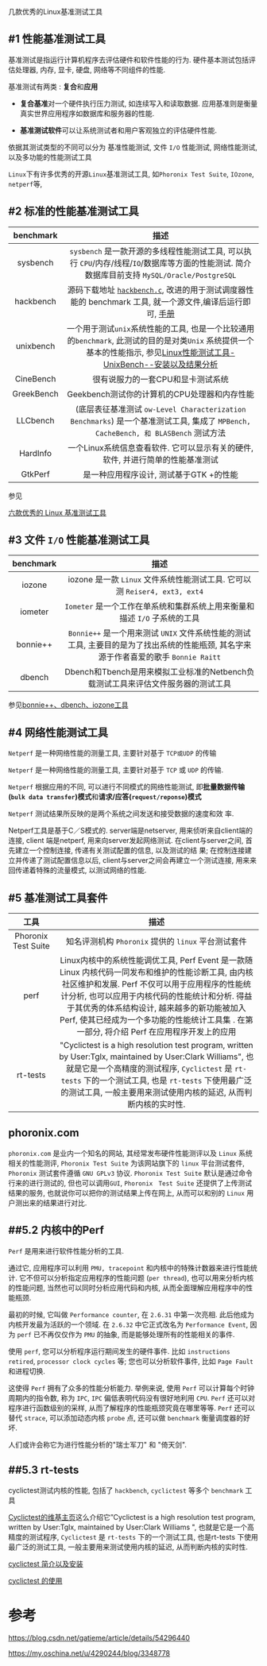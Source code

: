 几款优秀的Linux基准测试工具

#1	性能基准测试工具
-------


基准测试是指运行计算机程序去评估硬件和软件性能的行为. 硬件基本测试包括评估处理器, 内存, 显卡, 硬盘, 网络等不同组件的性能.

基准测试有两类 : **复合**和**应用**

*	**复合基准**对一个硬件执行压力测试, 如连续写入和读取数据. 应用基准则是衡量真实世界应用程序如数据库和服务器的性能.

*	**基准测试软件**可以让系统测试者和用户客观独立的评估硬件性能.


依据其测试类型的不同可以分为 基准性能测试, 文件 `I/O` 性能测试, 网络性能测试, 以及多功能的性能测试工具


`Linux`下有许多优秀的开源`Linux`基准测试工具, 如`Phoronix Test Suite`, `IOzone`, `netperf`等,



#2	标准的性能基准测试工具
-------


| benchmark | 描述 |
|:---------:|:---:|
| sysbench | `sysbench` 是一款开源的多线程性能测试工具, 可以执行 `CPU`/内存/线程/`IO`/数据库等方面的性能测试. 简介数据库目前支持 `MySQL/Oracle/PostgreSQL` |
| hackbench | 源码下载地址 [`hackbench.c`](http://people.redhat.com/mingo/cfs-scheduler/tools/hackbench.c), 改进的用于测试调度器性能的 benchmark 工具, 就一个源文件,编译后运行即可, [手册](http://man.cx/hackbench) |
| unixbench | 一个用于测试`unix`系统性能的工具, 也是一个比较通用的`benchmark`, 此测试的目的是对类`Unix` 系统提供一个基本的性能指示, 参见[Linux性能测试工具-UnixBench--安装以及结果分析](http://blog.csdn.net/gatieme/article/details/50912910) |
| CineBench | 很有说服力的一套CPU和显卡测试系统
| GreekBench | Geekbench测试你的计算机的CPU处理器和内存性能 |
| LLCbench | (底层表征基准测试 `ow-Level Characterization Benchmarks`) 是一个基准测试工具, 集成了 `MPBench, CacheBench, 和 BLASBench` 测试方法 |
| HardInfo | 一个Linux系统信息查看软件. 它可以显示有关的硬件, 软件, 并进行简单的性能基准测试 |
| GtkPerf | 是一种应用程序设计, 测试基于GTK +的性能 |


参见

[六款优秀的 Linux 基准测试工具](http://www.oschina.net/news/28468/6-linux-benchmark-tools)




#3	文件 `I/O` 性能基准测试工具
-------


| benchmark | 描述 |
|:---------:|:---:|
| iozone | iozone 是一款 `Linux` 文件系统性能测试工具. 它可以测 `Reiser4, ext3, ext4` |
| iometer | `Iometer` 是一个工作在单系统和集群系统上用来衡量和描述 `I/O` 子系统的工具 |
| bonnie++ | `Bonnie++` 是一个用来测试 `UNIX` 文件系统性能的测试工具, 主要目的是为了找出系统的性能瓶颈, 其名字来源于作者喜爱的歌手 `Bonnie Raitt` |
| dbench | Dbench和Tbench是用来模拟工业标准的Netbench负载测试工具来评估文件服务器的测试工具 |

参见[bonnie++、dbench、iozone工具](http://blog.csdn.net/adaptiver/article/details/7013150)




#4	网络性能测试工具
-------


`Netperf` 是一种网络性能的测量工具, 主要针对基于 `TCP或UDP` 的传输

`Netperf` 是一种网络性能的测量工具, 主要针对基于 `TCP` 或 `UDP` 的传输.

`Netperf` 根据应用的不同, 可以进行不同模式的网络性能测试, 即**批量数据传输(`bulk data transfer`)模式**和**请求/应答(`request/reponse`)模式**

`Netperf` 测试结果所反映的是两个系统之间发送和接受数据的速度和效 率. 

Netperf工具是基于C／S模式的. server端是netserver, 用来侦听来自client端的连接, client 端是netperf, 用来向server发起网络测试. 在client与server之间, 首先建立一个控制连接, 传递有关测试配置的信息, 以及测试的结 果; 在控制连接建立并传递了测试配置信息以后, client与server之间会再建立一个测试连接, 用来来回传递着特殊的流量模式, 以测试网络的性能. 


#5	基准测试工具套件
-------



| 工具 | 描述 |
|:---:|:----:|
| Phoronix Test Suite | 知名评测机构 `Phoronix` 提供的 `linux` 平台测试套件 |
| perf | Linux内核中的系统性能调优工具, Perf Event 是一款随 Linux 内核代码一同发布和维护的性能诊断工具, 由内核社区维护和发展. Perf 不仅可以用于应用程序的性能统计分析, 也可以应用于内核代码的性能统计和分析. 得益于其优秀的体系结构设计, 越来越多的新功能被加入 Perf, 使其已经成为一个多功能的性能统计工具集 . 在第一部分, 将介绍 Perf 在应用程序开发上的应用 |
| rt-tests | "Cyclictest is a high resolution test program, written by User:Tglx, maintained by User:Clark Williams", 也就是它是一个高精度的测试程序, `Cyclictest` 是 `rt-tests` 下的一个测试工具, 也是 `rt-tests` 下使用最广泛的测试工具, 一般主要用来测试使用内核的延迟, 从而判断内核的实时性. |


## phoronix.com

`phoronix.com` 是业内一个知名的网站, 其经常发布硬件性能测评以及 `Linux` 系统相关的性能测评, `Phoronix Test Suite` 为该网站旗下的 `linux` 平台测试套件, `Phoronix` 测试套件遵循 `GNU GPLv3` 协议. `Phoronix Test Suite` 默认是通过命令行来的进行测试的, 但也可以调用`GUI`, `Phoronix　Test Suite` 还提供了上传测试结果的服务, 也就说你可以把你的测试结果上传在网上, 从而可以和别的 `Linux` 用户测出来的结果进行对比.

##5.2 内核中的Perf
-------

`Perf` 是用来进行软件性能分析的工具.

通过它, 应用程序可以利用 `PMU, tracepoint` 和内核中的特殊计数器来进行性能统计. 它不但可以分析指定应用程序的性能问题 (`per thread`), 也可以用来分析内核的性能问题, 当然也可以同时分析应用代码和内核, 从而全面理解应用程序中的性能瓶颈.

最初的时候, 它叫做 `Performance counter`, 在 `2.6.31` 中第一次亮相. 此后他成为内核开发最为活跃的一个领域. 在 `2.6.32` 中它正式改名为 `Performance Event`, 因为 `perf` 已不再仅仅作为 `PMU` 的抽象, 而是能够处理所有的性能相关的事件.

使用 `perf`, 您可以分析程序运行期间发生的硬件事件. 比如 `instructions retired`, `processor clock cycles` 等; 您也可以分析软件事件, 比如 `Page Fault` 和进程切换.

这使得 `Perf` 拥有了众多的性能分析能力. 举例来说, 使用 `Perf` 可以计算每个时钟周期内的指令数, 称为 `IPC`, `IPC` 偏低表明代码没有很好地利用 `CPU`. `Perf` 还可以对程序进行函数级别的采样, 从而了解程序的性能瓶颈究竟在哪里等等. `Perf` 还可以替代 `strace`, 可以添加动态内核 `probe` 点, 还可以做 `benchmark` 衡量调度器的好坏.

人们或许会称它为进行性能分析的"瑞士军刀" 和 "倚天剑".


##5.3 rt-tests
-------


cyclictest测试内核的性能, 包括了 `hackbench`, `cyclictest` 等多个 `benchmark` 工具

[Cyclictest的维基主页](https://rt.wiki.kernel.org/index.php/Cyclictest)这么介绍它”Cyclictest is a high resolution test program, written by User:Tglx, maintained by User:Clark Williams ", 也就是它是一个高精度的测试程序, `Cyclictest` 是 `rt-tests` 下的一个测试工具, 也是rt-tests 下使用最广泛的测试工具, 一般主要用来测试使用内核的延迟, 从而判断内核的实时性. 

[cyclictest 简介以及安装](http://blog.csdn.net/longerzone/article/details/16897655)

[cyclictest 的使用](http://blog.csdn.net/ganggexiongqi/article/details/5841347)

# 参考

https://blog.csdn.net/gatieme/article/details/54296440

https://my.oschina.net/u/4290244/blog/3348778

